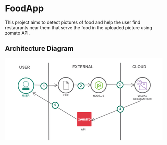 # FoodApp
This project aims to detect pictures of food and help the user find restaurants near them that serve the food in the uploaded picture using zomato API.<br>
## Architecture Diagram
![](architecture_diagram.PNG)
